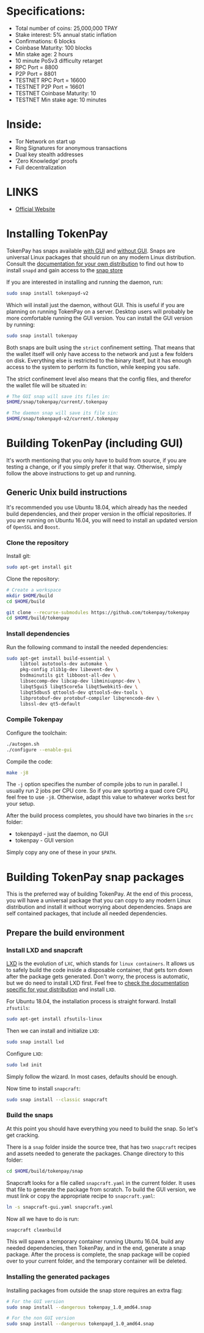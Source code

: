# Specifications:

  * Total number of coins: 25,000,000 TPAY
  * Stake interest: 5% annual static inflation
  * Confirmations: 6 blocks
  * Coinbase Maturity: 100 blocks
  * Min stake age: 2 hours
  * 10 minute PoSv3 difficulty retarget
  * RPC Port = 8800
  * P2P Port = 8801
  * TESTNET RPC Port = 16600
  * TESTNET P2P Port = 16601
  * TESTNET Coinbase Maturity: 10
  * TESTNET Min stake age: 10 minutes

# Inside:

  * Tor Network on start up
  * Ring Signatures for anonymous transactions
  * Dual key stealth addresses
  * ‘Zero Knowledge’ proofs
  * Full decentralization

# LINKS

  * [Official Website](http://www.tokenpay.com/)


# Installing TokenPay

TokenPay has snaps available [with GUI](https://snapcraft.io/tokenpay) and [without GUI](https://snapcraft.io/tokenpayd-v2). Snaps are universal Linux packages that should run on any modern Linux distribution. Consult the [documentation for your own distribution](https://docs.snapcraft.io/core/install) to find out how to install ```snapd``` and gain access to the [snap store](https://snapcraft.io/store)

If you are interested in installing and running the daemon, run:

```bash
sudo snap install tokenpayd-v2
```

Which will install just the daemon, without GUI. This is useful if you are planning on running TokenPay on a server. Desktop users will probably be more comfortable running the GUI version. You can install the GUI version by running:

```bash
sudo snap install tokenpay
```

Both snaps are built using the ```strict``` confinement setting. That means that the wallet itself will only have access to the network and just a few folders on disk. Everything else is restricted to the binary itself, but it has enough access to the system to perform its function, while keeping you safe.

The strict confinement level also means that the config files, and therefor the wallet file will be situated in:

```bash
# The GUI snap will save its files in:
$HOME/snap/tokenpay/current/.tokenpay

# The daemon snap will save its file sin:
$HOME/snap/tokenpayd-v2/current/.tokenpay

```

# Building TokenPay (including GUI)

It's worth mentioning that you only have to build from source, if you are testing a change, or if you simply prefer it that way. Otherwise, simply follow the above instructions to get up and running.

## Generic Unix build instructions

It's recommended you use Ubuntu 18.04, which already has the needed build dependencies, and their proper version in the official repositories. If you are running on Ubuntu 16.04, you will need to install an updated version of ```OpenSSL``` and ```Boost```. 

### Clone the repository

Install git:

```bash
sudo apt-get install git
```

Clone the repository:

```bash
# Create a workspace
mkdir $HOME/build
cd $HOME/build

git clone --recurse-submodules https://github.com/tokenpay/tokenpay
cd $HOME/build/tokenpay
```

### Install dependencies

Run the following command to install the needed dependencies:

```bash
sudo apt-get install build-essential \
     libtool autotools-dev automake \
     pkg-config zlib1g-dev libevent-dev \
     bsdmainutils git libboost-all-dev \
     libseccomp-dev libcap-dev libminiupnpc-dev \
     libqt5gui5 libqt5core5a libqt5webkit5-dev \
     libqt5dbus5 qttools5-dev qttools5-dev-tools \
     libprotobuf-dev protobuf-compiler libqrencode-dev \
     libssl-dev qt5-default
```

### Compile Tokenpay

Configure the toolchain:

```bash
./autogen.sh
./configure --enable-gui
```

Compile the code:

```bash
make -j8
```

The ```-j``` option specifies the number of compile jobs to run in parallel. I usually run 2 jobs per CPU core. So if you are sporting a quad core CPU, feel free to use ```-j8```. Otherwise, adapt this value to whatever works best for your setup.

After the build process completes, you should have two binaries in the ```src``` folder:

  * tokenpayd - just the daemon, no GUI
  * tokenpay - GUI version

Simply copy any one of these in your ```$PATH```.


# Building TokenPay snap packages

This is the preferred way of building TokenPay. At the end of this process, you will have a universal package that you can copy to any modern Linux distribution and install it without worrying about dependencies. Snaps are self contained packages, that include all needed dependencies.

## Prepare the build environment

### Install LXD and snapcraft

[LXD](https://linuxcontainers.org/) is the evolution of ```LXC```, which stands for ```linux containers```. It allows us to safely build the code inside a disposable container, that gets torn down after the package gets generated. Don't worry, the process is automatic, but we do need to install LXD first. Feel free to [check the documentation specific for your distribution](https://linuxcontainers.org/lxd/getting-started-cli/) and install ```LXD```.

For Ubuntu 18.04, the installation process is straight forward. Install ```zfsutils```:

```bash
sudo apt-get install zfsutils-linux
```

Then we can install and initialize ```LXD```:

```bash
sudo snap install lxd
```

Configure ```LXD```:

```bash
sudo lxd init
```

Simply follow the wizard. In most cases, defaults should be enough.

Now time to install ```snapcraft```:

```bash
sudo snap install --classic snapcraft
``` 

### Build the snaps

At this point you should have everything you need to build the snap. So let's get cracking.

There is a ```snap``` folder inside the source tree, that has two ```snapcraft``` recipes and assets needed to generate the packages. Change directory to this folder: 

```bash
cd $HOME/build/tokenpay/snap
```

Snapcraft looks for a file called ```snapcraft.yaml``` in the current folder. It uses that file to generate the package from scratch. To build the GUI version, we must link or copy the appropriate recipe to ```snapcraft.yaml```:

```bash
ln -s snapcraft-gui.yaml snapcraft.yaml
```

Now all we have to do is run:

```bash
snapcraft cleanbuild
```

This will spawn a temporary container running Ubuntu 16.04, build any needed dependencies, then TokenPay, and in the end, generate a snap package. After the process is complete, the snap package will be copied over to your current folder, and the temporary container will be deleted.

### Installing the generated packages

Installing packages from outside the snap store requires an extra flag:

```bash
# For the GUI version
sudo snap install --dangerous tokenpay_1.0_amd64.snap

# For the non GUI version
sudo snap install --dangerous tokenpayd_1.0_amd64.snap
```